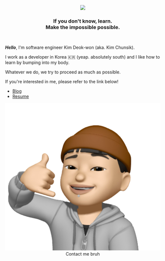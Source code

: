 <div align="center">
<a href="https://hits.seeyoufarm.com"><img src="https://hits.seeyoufarm.com/api/count/incr/badge.svg?url=https%3A%2F%2Fgithub.com%2FKimChunsick%2Fhit-counter&count_bg=%23000000&title_bg=%23FDD610&icon=&icon_color=%23E7E7E7&title=hits&edge_flat=false"/></a>
</div>

<div align="center">
  <h3>
    If you don't know, learn.<br/>
    Make the impossible possible.
  </h3>
</div>
<br />

***Hello***, I'm software engineer Kim Deok-won (aka. Kim Chunsik).

I work as a developer in Korea :kr: (yeap. absolutely south) and I like how to learn by bumping into my body.

Whatever we do, we try to proceed as much as possible.

If you're interested in me, please refer to the link below!

* [Blog](https://kimchunsick.me/)
* [Resume](https://kimchunsick.me/resume/)

<div align="center">

![Contact me bruh](./IMAGES/call_me.png)
Contact me bruh

</div>